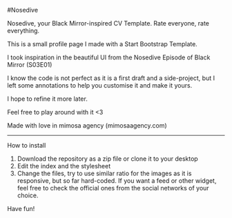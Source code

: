#Nosedive

Nosedive, your Black Mirror-inspired CV Template. Rate everyone, rate everything.

This is a small profile page I made with a Start Bootstrap Template. 

I took inspiration in the beautiful UI from the Nosedive Episode of Black Mirror (S03E01)

I know the code is not perfect as it is a first draft and a side-project, but I left some annotations to help you customise it and make it yours. 

I hope to refine it more later. 

Feel free to play around with it <3

Made with love in mimosa agency (mimosaagency.com)


____

How to install

1. Download the repository as a zip file or clone it to your desktop
2. Edit the index and the stylesheet
3. Change the files, try to use similar ratio for the images as it is responsive, but so far hard-coded. If you want a feed or other widget, feel free to check the official ones from the social networks of your choice.

Have fun!